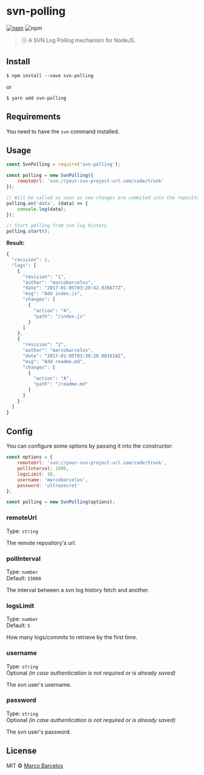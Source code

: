# svn-polling

[![npm](https://img.shields.io/npm/v/svn-polling.svg)](https://www.npmjs.com/package/svn-polling)
![npm](https://img.shields.io/npm/l/svn-polling.svg)

> 🕓 A SVN Log Polling mechanism for NodeJS.

## Install

```
$ npm install --save svn-polling
```

or

```
$ yarn add svn-polling
```

## Requirements

You need to have the `svn` command installed.

## Usage

```js
const SvnPolling = require('svn-polling');

const polling = new SvnPolling({
	remoteUrl: 'svn://your-svn-project-url.com/code/trunk'
});

// Will be called as soon as new changes are commited into the repository
polling.on('data', (data) => {
	console.log(data);
});

// Start polling from svn log history
polling.start();
```

**Result:**

```js
{
  "revision": 2,
  "logs": [
    {
      "revision": "1",
      "author": "marcobarcelos",
      "date": "2017-01-05T03:29:42.036677Z",
      "msg": "Add index.js",
      "changes": [
        {
          "action": "A",
          "path": "/index.js"
        }
      ]
    },
    {
      "revision": "2",
      "author": "marcobarcelos",
      "date": "2017-01-05T03:30:20.881618Z",
      "msg": "Add readme.md",
      "changes": [
        {
          "action": "A",
          "path": "/readme.md"
        }
      ]
    }
  ]
}
```

## Config

You can configure some options by passing it into the constructor:

```js
const options = {
	remoteUrl: 'svn://your-svn-project-url.com/code/trunk',
	pollInterval: 1000,
	logsLimit: 10,
	username: 'marcobarcelos',
	password: 'ultrasecret'
};

const polling = new SvnPolling(options);
```

### remoteUrl

Type: `string`

The remote repository's url.

### pollInterval

Type: `number`<br>
Default: `15000`

The interval between a svn log history fetch and another.

### logsLimit

Type: `number`<br>
Default: `5`

How many logs/commits to retrieve by the first time.

### username

Type: `string`<br>
Optional *(in case authentication is not required or is already saved)*

The svn user's username.

### password

Type: `string`<br>
Optional *(in case authentication is not required or is already saved)*

The svn user's password.

## License

MIT © [Marco Barcelos](http://marcobarcelos.com)
